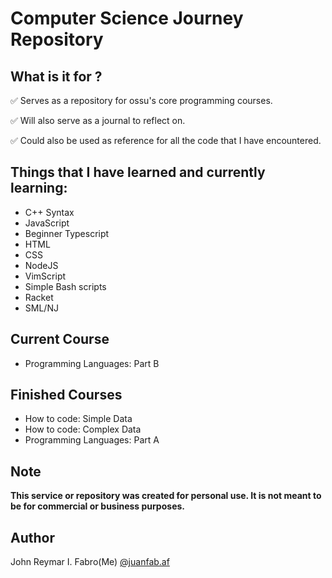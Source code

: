 # Computer Science Journey Repository

## What is it for ?

✅ Serves as a repository for ossu's core programming courses.

✅ Will also serve as a journal to reflect on.

✅ Could also be used as reference for all the code that I have encountered.


## Things that I have learned and currently learning:

- C++ Syntax
- JavaScript 
- Beginner Typescript 
- HTML
- CSS
- NodeJS
- VimScript 
- Simple Bash scripts
- Racket
- SML/NJ


## Current Course
- Programming Languages: Part B


## Finished Courses

- How to code: Simple Data
- How to code: Complex Data
- Programming Languages: Part A

## Note

**This service or repository was created for personal use. It is not meant to be for commercial or business purposes.**

## Author

John Reymar I. Fabro(Me)
[@juanfab.af](https://www.instagram.com/juanfab.af/)
